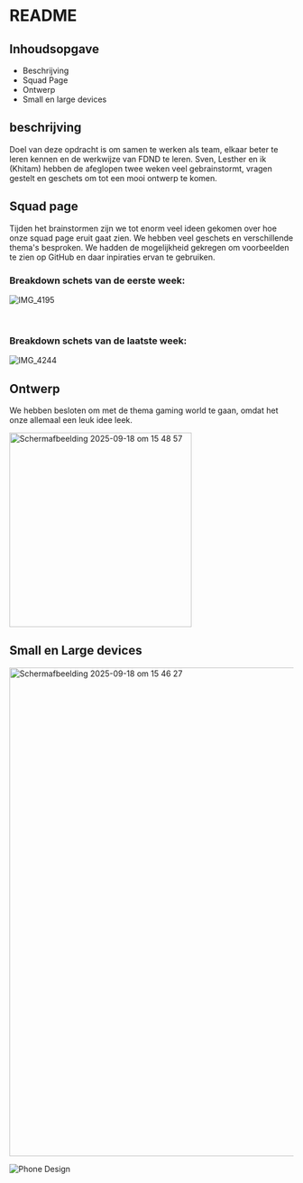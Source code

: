 # README

## Inhoudsopgave

  * Beschrijving
  * Squad Page
  * Ontwerp
  * Small en large devices


## beschrijving 
Doel van deze opdracht is om samen te werken als team, elkaar beter te leren kennen en de werkwijze van FDND te leren. Sven, Lesther en ik (Khitam) hebben de afeglopen twee weken veel gebrainstormt, vragen gestelt en geschets om tot een mooi ontwerp te komen.  

## Squad page 
Tijden het brainstormen zijn we tot enorm veel ideen gekomen over hoe onze squad page eruit gaat zien. We hebben veel geschets en verschillende thema's besproken. We hadden de mogelijkheid gekregen om voorbeelden te zien op GitHub en daar inpiraties ervan te gebruiken. 



### Breakdown schets van de eerste week: 
![IMG_4195](https://github.com/user-attachments/assets/da711b7f-01ce-42a0-983e-ae878590d19b)

<br>



### Breakdown schets van de laatste week: 
![IMG_4244](https://github.com/user-attachments/assets/55fb43a3-f441-47d0-bb05-cc0c34399d81)


## Ontwerp
We hebben besloten om met de thema gaming world te gaan, omdat het onze allemaal een leuk idee leek. 
<br>

<img width="323" height="345" alt="Scherm­afbeelding 2025-09-18 om 15 48 57" src="https://github.com/user-attachments/assets/b0fedc6e-4529-414c-9038-c6df6a2fc4f0" />
<br>

## Small en Large devices
<img width="1512" height="867" alt="Scherm­afbeelding 2025-09-18 om 15 46 27" src="https://github.com/user-attachments/assets/74c27339-07ef-4580-8e3c-6e993c021dde" />


<br>

![Phone Design](https://github.com/user-attachments/assets/61e2353b-fba5-447b-9af3-fbc2ccadd1c4)
